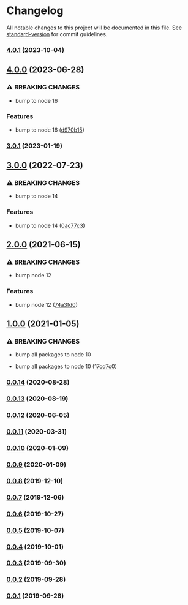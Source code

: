 # Changelog

All notable changes to this project will be documented in this file. See [standard-version](https://github.com/conventional-changelog/standard-version) for commit guidelines.

### [4.0.1](https://github.com/kellyselden/faltest/compare/lifecycle-only@4.0.0...lifecycle-only@4.0.1) (2023-10-04)

## [4.0.0](https://github.com/kellyselden/faltest/compare/lifecycle-only@3.0.1...lifecycle-only@4.0.0) (2023-06-28)


### ⚠ BREAKING CHANGES

* bump to node 16

### Features

* bump to node 16 ([d970b15](https://github.com/kellyselden/faltest/commit/d970b15646de66ae92b2a41d9c1e48d8e3af19c7))

### [3.0.1](https://github.com/kellyselden/faltest/compare/lifecycle-only@3.0.0...lifecycle-only@3.0.1) (2023-01-19)

## [3.0.0](https://github.com/kellyselden/faltest/compare/lifecycle-only@2.0.0...lifecycle-only@3.0.0) (2022-07-23)


### ⚠ BREAKING CHANGES

* bump to node 14

### Features

* bump to node 14 ([0ac77c3](https://github.com/kellyselden/faltest/commit/0ac77c3b980a3c6835b77c9557e511ba13fc1b59))

## [2.0.0](https://github.com/kellyselden/faltest/compare/lifecycle-only@1.0.0...lifecycle-only@2.0.0) (2021-06-15)


### ⚠ BREAKING CHANGES

* bump node 12

### Features

* bump node 12 ([74a3fd0](https://github.com/kellyselden/faltest/commit/74a3fd06f787685cf543d5725f0b45ae4215fcf5))

## [1.0.0](https://github.com/kellyselden/faltest/compare/lifecycle-only@0.0.14...lifecycle-only@1.0.0) (2021-01-05)


### ⚠ BREAKING CHANGES

* bump all packages to node 10

* bump all packages to node 10 ([17cd7c0](https://github.com/kellyselden/faltest/commit/17cd7c0173a4c57e15b1b187b73411c4e466b9b0))

### [0.0.14](https://github.com/kellyselden/faltest/compare/lifecycle-only@0.0.13...lifecycle-only@0.0.14) (2020-08-28)

### [0.0.13](https://github.com/kellyselden/faltest/compare/lifecycle-only@0.0.12...lifecycle-only@0.0.13) (2020-08-19)

### [0.0.12](https://github.com/CrowdStrike/faltest/compare/lifecycle-only@0.0.11...lifecycle-only@0.0.12) (2020-06-05)

### [0.0.11](https://github.com/CrowdStrike/faltest/compare/lifecycle-only@0.0.10...lifecycle-only@0.0.11) (2020-03-31)

### [0.0.10](https://github.com/CrowdStrike/faltest/compare/lifecycle-only@0.0.9...lifecycle-only@0.0.10) (2020-01-09)

### [0.0.9](https://github.com/CrowdStrike/faltest/compare/lifecycle-only@0.0.8...lifecycle-only@0.0.9) (2020-01-09)

### [0.0.8](https://github.com/CrowdStrike/faltest/compare/lifecycle-only@0.0.7...0.0.8) (2019-12-10)

### [0.0.7](https://github.com/CrowdStrike/faltest/compare/lifecycle-only@0.0.6...0.0.7) (2019-12-06)

### [0.0.6](https://github.com/CrowdStrike/faltest/compare/lifecycle-only@0.0.5...0.0.6) (2019-10-27)

### [0.0.5](https://github.com/CrowdStrike/faltest/compare/lifecycle-only@0.0.4...0.0.5) (2019-10-07)

### [0.0.4](https://github.com/CrowdStrike/faltest/compare/lifecycle-only@0.0.3...0.0.4) (2019-10-01)

### [0.0.3](https://github.com/CrowdStrike/faltest/compare/lifecycle-only@0.0.2...0.0.3) (2019-09-30)

### [0.0.2](https://github.com/CrowdStrike/faltest/compare/lifecycle-only@0.0.1...0.0.2) (2019-09-28)

### [0.0.1](https://github.com/CrowdStrike/faltest/compare/lifecycle-only@0.0.0...0.0.1) (2019-09-28)
